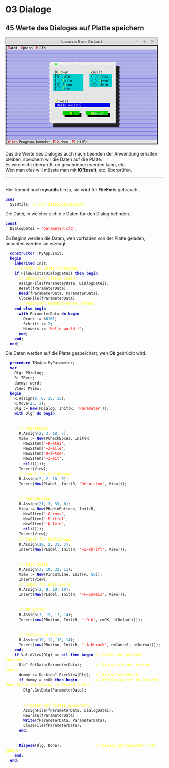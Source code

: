 <html>
    <b><h1>03 Dialoge</h1></b>
    <b><h2>45 Werte des Dialoges auf Platte speichern</h2></b>
<img src="image.png" alt="Selfhtml"><br><br>
Das die Werte des Dialoges auch nach beenden der Anwendung erhalten bleiben, speichern wir die Daten auf die Platte.<br>
Es wird nicht überprüft, ob geschrieben werden kann, etc.<br>
Wen man dies will müsste man mit <b>IOResult</b>, etc. überprüfen.<br>
<hr><br>
Hier kommt noch <b>sysutils</b> hinzu, sie wird für <b>FileExits</b> gebraucht.<br>
<pre><code><b><font color="0000BB">uses</font></b>
  SysUtils, <i><font color="#FFFF00">// Für Dateioperationen</font></i></code></pre>
Die Datei, in welcher sich die Daten für den Dialog befinden.<br>
<pre><code><b><font color="0000BB">const</font></b>
  DialogDatei = <font color="#FF0000">'parameter.cfg'</font>;</code></pre>
Zu Beginn werden die Daten, wen vorhaden von der Platte geladen, ansonten werden sie erzeugt.<br>
<pre><code>  <b><font color="0000BB">constructor</font></b> TMyApp.Init;
  <b><font color="0000BB">begin</font></b>
    <b><font color="0000BB">inherited</font></b> Init;
    <i><font color="#FFFF00">// Prüfen ob Datei vorhanden.</font></i>
    <b><font color="0000BB">if</font></b> FileExists(DialogDatei) <b><font color="0000BB">then</font></b> <b><font color="0000BB">begin</font></b>
      <i><font color="#FFFF00">// Daten von Platte laden.</font></i>
      AssignFile(fParameterData, DialogDatei);
      Reset(fParameterData);
      <b><font color="0000BB">Read</font></b>(fParameterData, ParameterData);
      CloseFile(fParameterData);
      <i><font color="#FFFF00">// ansonsten Default-Werte nehmen.</font></i>
    <b><font color="0000BB">end</font></b> <b><font color="0000BB">else</font></b> <b><font color="0000BB">begin</font></b>
      <b><font color="0000BB">with</font></b> ParameterData <b><font color="0000BB">do</font></b> <b><font color="0000BB">begin</font></b>
        Druck := %<font color="#0077BB">0101</font>;
        Schrift := <font color="#0077BB">2</font>;
        Hinweis := <font color="#FF0000">'Hello world !'</font>;
      <b><font color="0000BB">end</font></b>;
    <b><font color="0000BB">end</font></b>;
  <b><font color="0000BB">end</font></b>;</code></pre>
Die Daten werden auf die Platte gespeichert, wen <b>Ok</b> gedrückt wird.<br>
<pre><code>  <b><font color="0000BB">procedure</font></b> TMyApp.MyParameter;
  <b><font color="0000BB">var</font></b>
    Dlg: PDialog;
    R: TRect;
    dummy: word;
    View: PView;
  <b><font color="0000BB">begin</font></b>
    R.Assign(<font color="#0077BB">0</font>, <font color="#0077BB">0</font>, <font color="#0077BB">35</font>, <font color="#0077BB">15</font>);
    R.Move(<font color="#0077BB">23</font>, <font color="#0077BB">3</font>);
    Dlg := <b><font color="0000BB">New</font></b>(PDialog, Init(R, <font color="#FF0000">'Parameter'</font>));
    <b><font color="0000BB">with</font></b> Dlg^ <b><font color="0000BB">do</font></b> <b><font color="0000BB">begin</font></b>
<br>
      <i><font color="#FFFF00">// CheckBoxen</font></i>
      R.Assign(<font color="#0077BB">2</font>, <font color="#0077BB">3</font>, <font color="#0077BB">18</font>, <font color="#0077BB">7</font>);
      View := <b><font color="0000BB">New</font></b>(PCheckBoxes, Init(R,
        NewSItem(<font color="#FF0000">'~D~atei'</font>,
        NewSItem(<font color="#FF0000">'~Z~eile'</font>,
        NewSItem(<font color="#FF0000">'D~a~tum'</font>,
        NewSItem(<font color="#FF0000">'~Z~eit'</font>,
        <b><font color="0000BB">nil</font></b>))))));
      Insert(View);
      <i><font color="#FFFF00">// Label für CheckGroup.</font></i>
      R.Assign(<font color="#0077BB">2</font>, <font color="#0077BB">2</font>, <font color="#0077BB">10</font>, <font color="#0077BB">3</font>);
      Insert(<b><font color="0000BB">New</font></b>(PLabel, Init(R, <font color="#FF0000">'Dr~u~cken'</font>, View)));
<br>
      <i><font color="#FFFF00">// RadioButton</font></i>
      R.Assign(<font color="#0077BB">21</font>, <font color="#0077BB">3</font>, <font color="#0077BB">33</font>, <font color="#0077BB">6</font>);
      View := <b><font color="0000BB">New</font></b>(PRadioButtons, Init(R,
        NewSItem(<font color="#FF0000">'~G~ross'</font>,
        NewSItem(<font color="#FF0000">'~M~ittel'</font>,
        NewSItem(<font color="#FF0000">'~K~lein'</font>,
        <b><font color="0000BB">nil</font></b>)))));
      Insert(View);
      <i><font color="#FFFF00">// Label für RadioGroup.</font></i>
      R.Assign(<font color="#0077BB">20</font>, <font color="#0077BB">2</font>, <font color="#0077BB">31</font>, <font color="#0077BB">3</font>);
      Insert(<b><font color="0000BB">New</font></b>(PLabel, Init(R, <font color="#FF0000">'~S~chrift'</font>, View)));
<br>
      <i><font color="#FFFF00">// Edit Zeile</font></i>
      R.Assign(<font color="#0077BB">3</font>, <font color="#0077BB">10</font>, <font color="#0077BB">32</font>, <font color="#0077BB">11</font>);
      View := <b><font color="0000BB">New</font></b>(PInputLine, Init(R, <font color="#0077BB">50</font>));
      Insert(View);
      <i><font color="#FFFF00">// Label für Edit Zeile</font></i>
      R.Assign(<font color="#0077BB">2</font>, <font color="#0077BB">9</font>, <font color="#0077BB">10</font>, <font color="#0077BB">10</font>);
      Insert(<b><font color="0000BB">New</font></b>(PLabel, Init(R, <font color="#FF0000">'~H~inweis'</font>, View)));
<br>
      <i><font color="#FFFF00">// Ok-Button</font></i>
      R.Assign(<font color="#0077BB">7</font>, <font color="#0077BB">12</font>, <font color="#0077BB">17</font>, <font color="#0077BB">14</font>);
      Insert(<b><font color="0000BB">new</font></b>(PButton, Init(R, <font color="#FF0000">'~O~K'</font>, cmOK, bfDefault)));
<br>
      <i><font color="#FFFF00">// Schliessen-Button</font></i>
      R.Assign(<font color="#0077BB">19</font>, <font color="#0077BB">12</font>, <font color="#0077BB">32</font>, <font color="#0077BB">14</font>);
      Insert(<b><font color="0000BB">new</font></b>(PButton, Init(R, <font color="#FF0000">'~A~bbruch'</font>, cmCancel, bfNormal)));
    <b><font color="0000BB">end</font></b>;
    <b><font color="0000BB">if</font></b> ValidView(Dlg) <> <b><font color="0000BB">nil</font></b> <b><font color="0000BB">then</font></b> <b><font color="0000BB">begin</font></b> <i><font color="#FFFF00">// Prüfen ob genügend Speicher.</font></i>
      Dlg^.SetData(ParameterData);      <i><font color="#FFFF00">// Dialog mit den Werten laden.</font></i>
      dummy := Desktop^.ExecView(Dlg);  <i><font color="#FFFF00">// Dialog ausführen.</font></i>
      <b><font color="0000BB">if</font></b> dummy = cmOK <b><font color="0000BB">then</font></b> <b><font color="0000BB">begin</font></b>        <i><font color="#FFFF00">// Wen Dialog mit Ok beenden, dann Daten vom Dialog in Record laden.</font></i>
        Dlg^.GetData(ParameterData);
<br>
        <i><font color="#FFFF00">// Daten auf Platte speichern.</font></i>
        AssignFile(fParameterData, DialogDatei);
        Rewrite(fParameterData);
        <b><font color="0000BB">Write</font></b>(fParameterData, ParameterData);
        CloseFile(fParameterData);
      <b><font color="0000BB">end</font></b>;
<br>
      <b><font color="0000BB">Dispose</font></b>(Dlg, Done);               <i><font color="#FFFF00">// Dialog und Speicher frei geben.</font></i>
    <b><font color="0000BB">end</font></b>;
  <b><font color="0000BB">end</font></b>;</code></pre>
<br>
</html>
